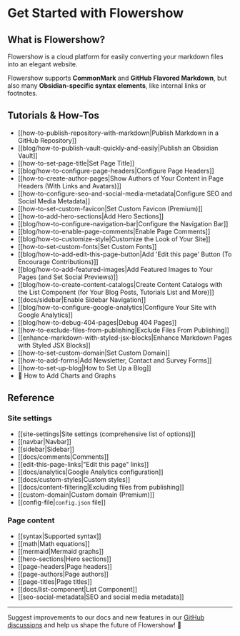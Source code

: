 # Get Started with Flowershow

## What is Flowershow?

Flowershow is a cloud platform for easily converting your markdown files into an elegant website. 

Flowershow supports **CommonMark** and **GitHub Flavored Markdown**, but also many **Obsidian-specific syntax elements**, like internal links or footnotes.

## Tutorials & How-Tos

- [[how-to-publish-repository-with-markdown|Publish Markdown in a GitHub Repository]]
- [[blog/how-to-publish-vault-quickly-and-easily|Publish an Obsidian Vault]]
- [[how-to-set-page-title|Set Page Title]]
- [[blog/how-to-configure-page-headers|Configure Page Headers]]
- [[how-to-create-author-pages|Show Authors of Your Content in Page Headers (With Links and Avatars)]]
- [[how-to-configure-seo-and-social-media-metadata|Configure SEO and Social Media Metadata]]
- [[how-to-set-custom-favicon|Set Custom Favicon (Premium)]]
- [[how-to-add-hero-sections|Add Hero Sections]]
- [[blog/how-to-configure-navigation-bar|Configure the Navigation Bar]]
- [[blog/how-to-enable-page-comments|Enable Page Comments]]
- [[blog/how-to-customize-style|Customize the Look of Your Site]]
- [[how-to-set-custom-fonts|Set Custom Fonts]]
- [[blog/how-to-add-edit-this-page-button|Add 'Edit this page' Button (To Encourage Contributions)]]
- [[blog/how-to-add-featured-images|Add Featured Images to Your Pages (and Set Social Previews)]]
- [[blog/how-to-create-content-catalogs|Create Content Catalogs with the List Component (for Your Blog Posts, Tutorials List and More)]]
- [[docs/sidebar|Enable Sidebar Navigation]]
- [[blog/how-to-configure-google-analytics|Configure Your Site with Google Analytics]]
- [[blog/how-to-debug-404-pages|Debug 404 Pages]]
- [[how-to-exclude-files-from-publishing|Exclude Files From Publishing]]
- [[enhance-markdown-with-styled-jsx-blocks|Enhance Markdown Pages with Styled JSX Blocks]]
- [[how-to-set-custom-domain|Set Custom Domain]]
- [[how-to-add-forms|Add Newsletter, Contact and Survey Forms]]
- [[how-to-set-up-blog|How to Set Up a Blog]]
- 🚧 How to Add Charts and Graphs

## Reference

### Site settings

- [[site-settings|Site settings (comprehensive list of options)]]
- [[navbar|Navbar]]
- [[sidebar|Sidebar]]
- [[docs/comments|Comments]]
- [[edit-this-page-links|"Edit this page" links]]
- [[docs/analytics|Google Analytics configuration]]
- [[docs/custom-styles|Custom styles]]
- [[docs/content-filtering|Excluding files from publishing]]
- [[custom-domain|Custom domain (Premium)]]
- [[config-file|`config.json` file]]

### Page content

- [[syntax|Supported syntax]]
- [[math|Math equations]]
- [[mermaid|Mermaid graphs]]
- [[hero-sections|Hero sections]]
- [[page-headers|Page headers]]
- [[page-authors|Page authors]]
- [[page-titles|Page titles]]
- [[docs/list-component|List Component]]
- [[seo-social-metadata|SEO and social media metadata]]

---

Suggest improvements to our docs and new features in our [GitHub discussions](https://github.com/orgs/flowershow/discussions) and help us shape the future of Flowershow! 💐
